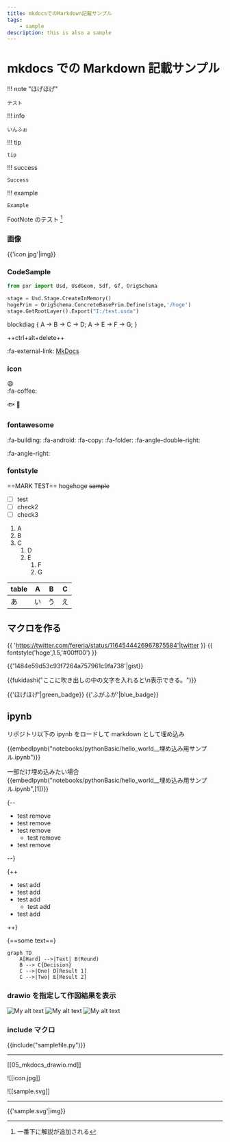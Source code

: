 ```yaml
---
title: mkdocsでのMarkdown記載サンプル
tags:
    - sample
description: this is also a sample
---
```


# mkdocs での Markdown 記載サンプル

!!! note "ほげほげ"

    テスト

!!! info

    いんふぉ

!!! tip

    tip

!!! success

    Success

!!! example

    Example

FootNote のテスト [^1]

### 画像

{{'icon.jpg'|img}}

### CodeSample

```python
from pxr import Usd, UsdGeom, Sdf, Gf, OrigSchema

stage = Usd.Stage.CreateInMemory()
hogePrim = OrigSchema.ConcreteBasePrim.Define(stage,'/hoge')
stage.GetRootLayer().Export("I:/test.usda")
```

blockdiag {
A -> B -> C -> D;
A -> E -> F -> G;
}

++ctrl+alt+delete++

:fa-external-link: [MkDocs](http://www.mkdocs.org/)

### icon

:smile:  
:fa-coffee:

:fish:
:frog:

### fontawesome

:fa-building:
:fa-android:
:fa-copy:
:fa-folder:
:fa-angle-double-right:

:fa-angle-right:

### fontstyle

==MARK TEST== hogehoge
~~sample~~

-   [ ] test
-   [ ] check2
-   [ ] check3

1. A
2. B
3. C
    1. D
    2. E
        1. F
        2. G

| table | A   | B   | C   |
| ----- | --- | --- | --- |
| あ    | い  | う  | え  |

## マクロを作る

{{ 'https://twitter.com/fereria/status/1164544426967875584'|twitter }}
{{ fontstyle('hoge',1.5,'#00ff00') }}

{{'1484e59d53c93f7264a757961c9fa738'|gist}}

[^1]: 一番下に解説が追加される

{{fukidashi("ここに吹き出しの中の文字を入れると\n表示できる。")}}

{{'ほげほげ'|green_badge}} {{'ふがふが'|blue_badge}}

## ipynb

リポジトリ以下の ipynb をロードして markdown として埋め込み

{{embedIpynb("notebooks/pythonBasic/hello_world__埋め込み用サンプル.ipynb")}}

一部だけ埋め込みたい場合
{{embedIpynb("notebooks/pythonBasic/hello_world__埋め込み用サンプル.ipynb",[1])}}

{--

-   test remove
-   test remove
-   test remove
    -   test remove
-   test remove

--}

{++

-   test add
-   test add
-   test add
    -   test add
-   test add

++}

{==some text==}

```mermaid
graph TD
    A[Hard] -->|Text| B(Round)
    B --> C{Decision}
    C -->|One| D[Result 1]
    C -->|Two| E[Result 2]
```

### drawio を指定して作図結果を表示

![My alt text](sample_2.drawio)
![My alt text](sample_3.drawio#0)
![My alt text](sample_3.drawio#1)

### include マクロ

{{include("samplefile.py")}}

---

[[05_mkdocs_drawio.md]]

![[icon.jpg]]

![[sample.svg]]

---

{{'sample.svg'|img}}
